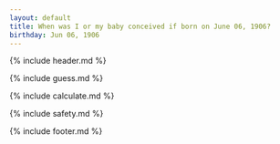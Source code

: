 ```yaml
---
layout: default
title: When was I or my baby conceived if born on June 06, 1906?
birthday: Jun 06, 1906
---
```


{% include header.md %}

{% include guess.md %}

{% include calculate.md %}

{% include safety.md %}

{% include footer.md %}



